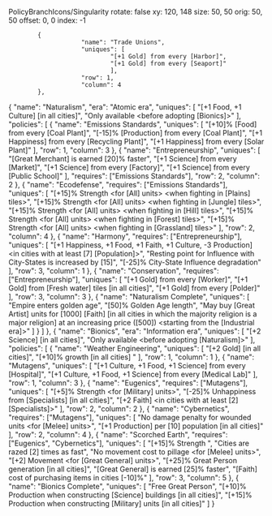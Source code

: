 PolicyBranchIcons/Singularity
  rotate: false
  xy: 120, 148
  size: 50, 50
  orig: 50, 50
  offset: 0, 0
  index: -1

			{
                		"name": "Trade Unions",
                		"uniques": [
                    			"[+1 Gold] from every [Harbor]",
                    			"[+1 Gold] from every [Seaport]"
                				],
                		"row": 1,
                		"column": 4
            },


{
		"name": "Naturalism",
		"era": "Atomic era",
		"uniques": [
			"[+1 Food, +1 Culture] [in all cities]",
			"Only available <before adopting [Bionics]>"
		],
		"policies": [
			{
				"name": "Emissions Standards",
				"uniques": [
					"[+10]% [Food] from every [Coal Plant]",
					"[-15]% [Production] from every [Coal Plant]",
					"[+1 Happiness] from every [Recycling Plant]",
					"[+1 Happiness] from every [Solar Plant]"
				],
				"row": 1,
				"column": 3
			},
			{
				"name": "Entrepreneurship",
				"uniques": [
					"[Great Merchant] is earned [20]% faster",
					"[+1 Science] from every [Market]",
					"[+1 Science] from every [Factory]",
					"[+1 Science] from every [Public School]"
				],
				"requires": ["Emissions Standards"],
				"row": 2,
				"column": 2
			},
			{
				"name": "Ecodefense",
				"requires": ["Emissions Standards"],
				"uniques": [
					"[+15]% Strength <for [All] units> <when fighting in [Plains] tiles>",
					"[+15]% Strength <for [All] units> <when fighting in [Jungle] tiles>",
					"[+15]% Strength <for [All] units> <when fighting in [Hill] tiles>",
					"[+15]% Strength <for [All] units> <when fighting in [Forest] tiles>",
					"[+15]% Strength <for [All] units> <when fighting in [Grassland] tiles>"
				],
				"row": 2,
				"column": 4
			},
			{
				"name": "Harmony",
				"requires": ["Entrepreneurship"],
				"uniques": [
					"[+1 Happiness, +1 Food, +1 Faith, +1 Culture, -3 Production] <in cities with at least [7] [Population]>",
					"Resting point for Influence with City-States is increased by [15]",
					"[-25]% City-State Influence degradation"
				],
				"row": 3,
				"column": 1
			},
			{
				"name": "Conservation",
				"requires": ["Entrepreneurship"],
				"uniques": [
					"[+1 Gold] from every [Worker]",
					"[+1 Gold] from [Fresh water] tiles [in all cities]",
					"[+1 Gold] from every [Polder]"
				],
				"row": 3,
				"column": 3
			},
			{
				"name": "Naturalism Complete",
				"uniques": [
					"Empire enters golden age",
					"[50]% Golden Age length",
					"May buy [Great Artist] units for [1000] [Faith] [in all cities in which the majority religion is a major religion] at an increasing price ([500]) <starting from the [Industrial era]>"
				]
			}
		]
	},
	{
		"name": "Bionics",
		"era": "Information era",
		"uniques": [
			"[+2 Science] [in all cities]",
			"Only available <before adopting [Naturalism]>"
		],
		"policies": [
			{
				"name": "Weather Engineering",
				"uniques": [
					"[+2 Gold] [in all cities]",
					"[+10]% growth [in all cities] <during a Golden Age>"
				],
				"row": 1,
				"column": 1
			},
			{
				"name": "Mutagens",
				"uniques": [
					"[+1 Culture, +1 Food, +1 Science] from every [Hospital]",
					"[+1 Culture, +1 Food, +1 Science] from every [Medical Lab]"
				],
				"row": 1,
				"column": 3
			},
			{
				"name": "Eugenics",
				"requires": ["Mutagens"],
				"uniques": [
					"[+5]% Strength <for [Military] units>",
					"[-25]% Unhappiness from [Specialists] [in all cities]",
					"[+2 Faith] <in cities with at least [2] [Specialists]>"
				],
				"row": 2,
				"column": 2
			},
			{
				"name": "Cybernetics",
				"requires": ["Mutagens"],
				"uniques": [
					"No damage penalty for wounded units <for [Melee] units>",
					"[+1 Production] per [10] population [in all cities]"
				],
				"row": 2,
				"column": 4
			},
			{
				"name": "Scorched Earth",
				"requires": ["Eugenics", "Cybernetics"],
				"uniques": [
					"[+15]% Strength <vs cities>",
					"Cities are razed [2] times as fast",
					"No movement cost to pillage <for [Melee] units>",
					"[+2] Movement <for [Great General] units>",
					"[+25]% Great Person generation [in all cities]",
					"[Great General] is earned [25]% faster",
					"[Faith] cost of purchasing items in cities [-10]%"
				],
				"row": 3,
				"column": 5
			},
			{
				"name": "Bionics Complete",
				"uniques": [
					"Free Great Person",
					"[+10]% Production when constructing [Science] buildings [in all cities]",
					"[+15]% Production when constructing [Military] units [in all cities]"
				]
			}
